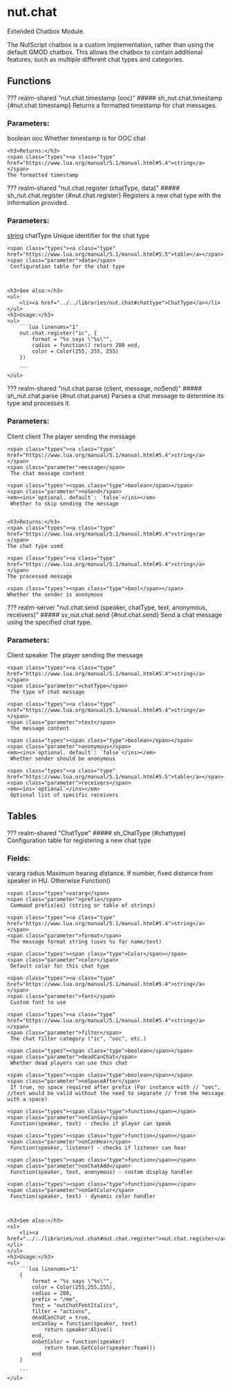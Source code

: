# nut.chat
Extended Chatbox Module.


The NutScript chatbox is a custom implementation, rather than using the default GMOD chatbox. This allows the chatbox to contain additional features, such as multiple different chat types and categories.
## Functions
??? realm-shared "<a id=nut.chat.timestamp></a>nut.chat.timestamp (ooc)"
    ##### sh_nut.chat.timestamp {#nut.chat.timestamp}
    Returns a formatted timestamp for chat messages.
    <h3>Parameters:</h3>
    <span class="types"><span class="type">boolean</span></span>
    <span class="parameter">ooc</span>
     Whether timestamp is for OOC chat


    <h3>Returns:</h3>
    <span class="types"><a class="type" href="https://www.lua.org/manual/5.1/manual.html#5.4">string</a></span>
    The formatted timestamp



??? realm-shared "<a id=nut.chat.register></a>nut.chat.register (chatType, data)"
    ##### sh_nut.chat.register {#nut.chat.register}
    Registers a new chat type with the information provided.
    <h3>Parameters:</h3>
    <span class="types"><a class="type" href="https://www.lua.org/manual/5.1/manual.html#5.4">string</a></span>
    <span class="parameter">chatType</span>
     Unique identifier for the chat type

    <span class="types"><a class="type" href="https://www.lua.org/manual/5.1/manual.html#5.5">table</a></span>
    <span class="parameter">data</span>
     Configuration table for the chat type



    <h3>See also:</h3>
    <ul>
        <li><a href="../../libraries/nut.chat#chattype">ChatType</a></li>
    </ul>
    <h3>Usage:</h3>
    <ul>
        ```lua linenums="1"
        nut.chat.register("ic", {
		    format = "%s says \"%s\"",
		    radius = function() return 280 end,
		    color = Color(255, 255, 255)
		})

        ```
    </ul>
??? realm-shared "<a id=nut.chat.parse></a>nut.chat.parse (client, message, noSend)"
    ##### sh_nut.chat.parse {#nut.chat.parse}
    Parses a chat message to determine its type and processes it.
    <h3>Parameters:</h3>
    <span class="types"><span class="type">Client</span></span>
    <span class="parameter">client</span>
     The player sending the message

    <span class="types"><a class="type" href="https://www.lua.org/manual/5.1/manual.html#5.4">string</a></span>
    <span class="parameter">message</span>
     The chat message content

    <span class="types"><span class="type">boolean</span></span>
    <span class="parameter">noSend</span>
    <em><ins>`optional. default`: `false`</ins></em>
     Whether to skip sending the message


    <h3>Returns:</h3>
    <span class="types"><a class="type" href="https://www.lua.org/manual/5.1/manual.html#5.4">string</a></span>
    The chat type used

    <span class="types"><a class="type" href="https://www.lua.org/manual/5.1/manual.html#5.4">string</a></span>
    The processed message

    <span class="types"><span class="type">bool</span></span>
    Whether the sender is anonymous



??? realm-server "<a id=nut.chat.send></a>nut.chat.send (speaker, chatType, text, anonymous, receivers)"
    ##### sv_nut.chat.send {#nut.chat.send}
    Send a chat message using the specified chat type.
    <h3>Parameters:</h3>
    <span class="types"><span class="type">Client</span></span>
    <span class="parameter">speaker</span>
     The player sending the message

    <span class="types"><a class="type" href="https://www.lua.org/manual/5.1/manual.html#5.4">string</a></span>
    <span class="parameter">chatType</span>
     The type of chat message

    <span class="types"><a class="type" href="https://www.lua.org/manual/5.1/manual.html#5.4">string</a></span>
    <span class="parameter">text</span>
     The message content

    <span class="types"><span class="type">boolean</span></span>
    <span class="parameter">anonymous</span>
    <em><ins>`optional. default`: `false`</ins></em>
     Whether sender should be anonymous

    <span class="types"><a class="type" href="https://www.lua.org/manual/5.1/manual.html#5.5">table</a></span>
    <span class="parameter">receivers</span>
    <em><ins>`optional`</ins></em>
     Optional list of specific receivers



## Tables
??? realm-shared "<a id=ChatType></a>ChatType"
    ##### sh_ChatType {#chattype}
    Configuration table for registering a new chat type
    <h3>Fields:</h3>
    <span class="types">vararg</span>
    <span class="parameter">radius</span>
     Maximum hearing distance. If number, fixed distance from speaker in HU. Otherwise Function()

    <span class="types">vararg</span>
    <span class="parameter">prefix</span>
     Command prefix(es) (string or table of strings)

    <span class="types"><a class="type" href="https://www.lua.org/manual/5.1/manual.html#5.4">string</a></span>
    <span class="parameter">format</span>
     The message format string (uses %s for name/text)

    <span class="types"><span class="type">Color</span></span>
    <span class="parameter">color</span>
     Default color for this chat type

    <span class="types"><a class="type" href="https://www.lua.org/manual/5.1/manual.html#5.4">string</a></span>
    <span class="parameter">font</span>
     Custom font to use

    <span class="types"><a class="type" href="https://www.lua.org/manual/5.1/manual.html#5.4">string</a></span>
    <span class="parameter">filter</span>
     The chat filter category ("ic", "ooc", etc.)

    <span class="types"><span class="type">boolean</span></span>
    <span class="parameter">deadCanChat</span>
     Whether dead players can use this chat

    <span class="types"><span class="type">boolean</span></span>
    <span class="parameter">noSpaceAfter</span>
     If true, no space required after prefix (For instance with // "ooc", //text would be valid without the need to separate // from the message with a space)

    <span class="types"><span class="type">function</span></span>
    <span class="parameter">onCanSay</span>
     Function(speaker, text) - checks if player can speak

    <span class="types"><span class="type">function</span></span>
    <span class="parameter">onCanHear</span>
     Function(speaker, listener) - checks if listener can hear

    <span class="types"><span class="type">function</span></span>
    <span class="parameter">onChatAdd</span>
     Function(speaker, text, anonymous) - custom display handler

    <span class="types"><span class="type">function</span></span>
    <span class="parameter">onGetColor</span>
     Function(speaker, text) - dynamic color handler



    <h3>See also:</h3>
    <ul>
        <li><a href="../../libraries/nut.chat#nut.chat.register">nut.chat.register</a></li>
    </ul>
    <h3>Usage:</h3>
    <ul>
        ```lua linenums="1"
        {
		    format = "%s says \"%s\"",
		    color = Color(255,255,255),
		    radius = 280,
		    prefix = "/me",
		    font = "nutChatFontItalics",
		    filter = "actions",
		    deadCanChat = true,
		    onCanSay = function(speaker, text)
		        return speaker:Alive()
		    end,
		    onGetColor = function(speaker)
		        return team.GetColor(speaker:Team())
		    end
		}

        ```
    </ul>

